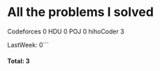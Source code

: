 # All the problems I solved
Codeforces                    0
HDU                           0
POJ                           0
hihoCoder                     3


LastWeek: 0```
#### Total: 3
